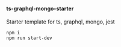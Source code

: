 #### ts-graphql-mongo-starter

Starter template for ts, graphql, mongo, jest

```
npm i
npm run start-dev
```
